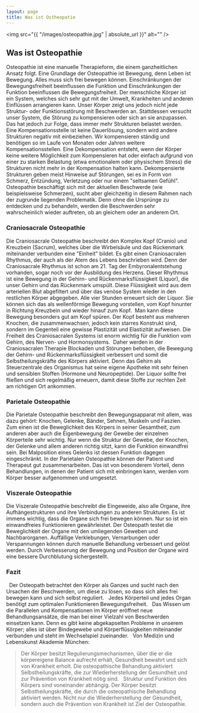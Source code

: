 ```yaml
---
layout: page
title: Was ist Ostheopatie
---
```


<span class="image left"><img src="{{ "/images/osteopathie.jpg" | absolute_url }}" alt="" /></span>

## Was ist Osteopathie

Osteopathie ist eine manuelle Therapieform, die einem ganzheitlichen Ansatz folgt. Eine Grundlage der Osteopathie ist Bewegung, denn Leben ist Bewegung. Alles muss sich frei bewegen können. Einschränkungen der Bewegungsfreiheit beeinflussen die Funktion und Einschränkungen der Funktion beeinflussen die Bewegungsfreiheit. Der menschliche Körper ist ein System, welches sich sehr gut mit der Umwelt, Krankheiten und anderen Einflüssen arrangieren kann. Unser Körper zeigt uns jedoch nicht jede Struktur- oder Funktionsstörung mit Beschwerden an. Stattdessen versucht unser System, die Störung zu kompensieren oder sich an sie anzupassen. Das hat jedoch zur Folge, dass immer mehr Strukturen belastet werden. Eine Kompensationsstelle ist keine Dauerlösung, sondern wird andere Strukturen negativ mit einbeziehen. Wir kompensieren ständig und benötigen so im Laufe von Monaten oder Jahren weitere Kompensationsstellen.
Eine Dekompensation entsteht, wenn der Körper keine weitere Möglichkeit zum Kompensieren hat oder einfach aufgrund von einer zu starken Belastung (etwa emotionalem oder physischem Stress) die Strukturen nicht mehr in der Kompensation halten kann. Dekompensierte Strukturen geben meist Hinweise auf Störungen, sei es in Form von Schmerz, Entzündung, Verletzung oder nur einem "seltsamen Gefühl".
Osteopathie beschäftigt sich mit der aktuellen Beschwerde (wie beispielsweise Schmerzen), sucht aber gleichzeitig in diesem Rahmen nach der zugrunde liegenden Problematik. Denn ohne die Ursprünge zu entdecken und zu behandeln, werden die Beschwerden sehr wahrscheinlich wieder auftreten, ob an gleichem oder an anderem Ort. 

### Craniosacrale Osteopathie
Die Craniosacrale Osteopathie beschreibt den Komplex Kopf (Cranio) und Kreuzbein (Sacrum), welches über die Wirbelsäule und das Rückenmark miteinander verbunden eine "Einheit" bildet. Es gibt einen Craniosacralen Rhythmus, der auch als der Atem des Lebens beschrieben wird. Denn der Craniosacrale Rhythmus ist schon am 21. Tag der Embyronalentstehung vorhanden, sogar noch vor der Ausbildung des Herzens. Dieser Rhythmus ist eine Bewegung in der Gehirn- und Rückenmarksflüssigkeit (Liquor), die unser Gehirn und das Rückenmark umspült. Diese Flüssigkeit wird aus dem arteriellen Blut abgefiltert und über das venöse System wieder in den restlichen Körper abgegeben. Alle vier Stunden erneuert sich der Liquor. Sie können sich das als wellenförmige Bewegung vorstellen, vom Kopf hinunter in Richtung Kreuzbein und wieder hinauf zum Kopf.  Man kann diese Bewegung besonders gut am Kopf spüren. Der Kopf besteht aus mehreren Knochen, die zusammenwachsen, jedoch kein starres Konstrukt sind, sondern im Gegenteil eine gewisse Plastizität und Elastizität aufweisen. Die Freiheit des Craniosacralen Systems ist enorm wichtig für die Funktion vom Gehirn, des Nerven- und Hormonsystems.  Daher werden in der Craniosacralen Therapie Blockaden und Störungen behoben, die Bewegung der Gehirn- und Rückenmarksflüssigkeit verbessert und somit die Selbstheilungskräfte des Körpers aktiviert. Denn das Gehirn als Steuerzentrale des Organismus hat seine eigene Apotheke mit sehr feinen und sensiblen Stoffen (Hormone und Neuropeptide). Der Liquor sollte frei fließen und sich regelmäßig erneuern, damit diese Stoffe zur rechten Zeit am richtigen Ort ankommen. 

### Parietale Osteopathie
Die Parietale Osteopathie beschreibt den Bewegungsapparat mit allem, was dazu gehört: Knochen, Gelenke, Bänder, Sehnen, Muskeln und Faszien. Zum einen ist die Beweglichkeit des Körpers in seiner Gesamtheit, zum anderen aber auch die Eigenbewegung der Gewebe der einzelnen Körperteile sehr wichtig. Nur wenn die Struktur der Gewebe, der Knochen, der Gelenke und allem anderen richtig sitzt, kann die Funktion einwandfrei sein. Bei Malposition eines Gelenks ist dessen Funktion dagegen eingeschränkt. In der Parietalen Osteopathie können der Patient und Therapeut gut zusammenarbeiten. Das ist von besonderem Vorteil, denn Behandlungen, in denen der Patient sich mit einbringen kann, werden vom Körper besser aufgenommen und umgesetzt. 

### Viszerale Osteopathie

Die Viszerale Osteopathie beschreibt die Eingeweide, also alle Organe, ihre Aufhängestrukturen und ihre Verbindungen zu anderen Strukturen. Es ist immens wichtig, dass die Organe sich frei bewegen können. Nur so ist ein einwandfreies Funktionieren gewährleistet. Der Osteopath testet die Beweglichkeit der Organe mit den umliegenden Geweben und Nachbarorganen. Auffällige Verklebungen, Vernarbungen oder Verspannungen können durch manuelle Behandlung verbessert und gelöst werden. Durch Verbesserung der Bewegung und Position der Organe wird eine bessere Durchblutung sichergestellt. 

### Fazit 
  
Der Osteopath betrachtet den Körper als Ganzes und sucht nach den Ursachen der Beschwerden, um diese zu lösen, so dass sich alles frei bewegen kann und sich selbst reguliert. 
  
Jedes Körperteil und jedes Organ benötigt zum optimalen Funktionieren Bewegungsfreiheit. 
  
Das Wissen um die Parallelen und Kompensationen im Körper eröffnet neue Behandlungsansätze, die man bei einer Vielzahl von Beschwerden einsetzen kann. Denn es gibt keine abgekapselten Probleme in unserem Körper; alles ist über Bindegewebe und Körperflüssigkeiten miteinander verbunden und steht im Wechselspiel zueinander. 
  
Von Medizin und Lebenskunst Akademie München: 
  
> Der Körper besitzt Regulierungsmechanismen, über die er die körpereigene Balance aufrecht erhält, Gesundheit bewahrt und sich von Krankheit erholt. Die osteopathische Behandlung aktiviert Selbstheilungskräfte, die zur Wiederherstellung der Gesundheit und zur Prävention von Krankheit nötig sind. 
  
> Struktur und Funktion des Körpers sind voneinander abhängig. Der Körper besitzt Selbstheilungskräfte, die durch die osteopathische Behandlung aktiviert werden. Nicht nur die Wiederherstellung der Gesundheit, sondern auch die Prävention von Krankheit ist Ziel der Osteopathie.

